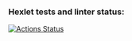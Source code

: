### Hexlet tests and linter status:
[![Actions Status](https://github.com/ValentynPozhydaiev/python-project-lvl2/workflows/hexlet-check/badge.svg)](https://github.com/ValentynPozhydaiev/python-project-lvl2/actions)